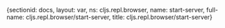 {sectionid: docs, layout: var, ns: cljs.repl.browser, name: start-server, full-name: cljs.repl.browser/start-server,
  title: cljs.repl.browser/start-server}
